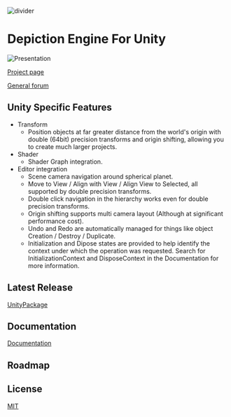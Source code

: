 ![divider](https://github.com/VIZ-Interactive/Depiction-Engine-Unity/assets/1084857/0c45072b-4a37-4b99-9f8c-df9847e0dbd5)


# Depiction Engine For Unity

![Presentation](https://vizinteractive.io/depiction-engine)

[Project page](https://vizinteractive.io/depiction-engine)

[General forum](https://vizinteractive.io/forum/depiction-engine/)

## Unity Specific Features
- Transform
	- Position objects at far greater distance from the world's origin with double (64bit) precision transforms and origin shifting, allowing you to create much larger projects.
- Shader
	- Shader Graph integration.
- Editor integration
    - Scene camera navigation around spherical planet.
    - Move to View / Align with View / Align View to Selected, all supported by double precision transforms.
    - Double click navigation in the hierarchy works even for double precision transforms.
    - Origin shifting supports multi camera layout (Although at significant performance cost).
	- Undo and Redo are automatically managed for things like object Creation / Destroy / Duplicate.
	- Initialization and Dipose states are provided to help identify the context under which the operation was requested. Search for InitializationContext and DisposeContext in the Documentation for more information.

## Latest Release

[UnityPackage](https://github.com/VIZ-Interactive/Depiction-Engine-Unity/releases/download/2022.0a/DepictionEngine.unitypackage)

## Documentation

[Documentation](https://vizinteractive.io/docs/2022.0/depiction-engine-unity)

## Roadmap

## License

[MIT](https://en.wikipedia.org/wiki/MIT_License)

